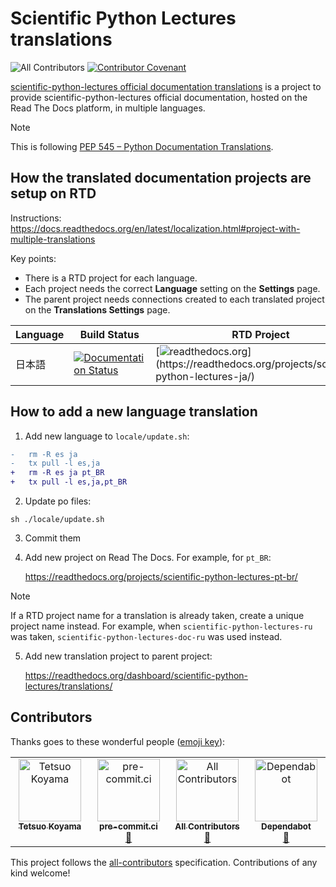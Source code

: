 # Scientific Python Lectures translations

![All Contributors](https://img.shields.io/github/all-contributors/tkoyama010/scientific-python-lectures-translations?color=ee8449)
[![Contributor Covenant](https://img.shields.io/badge/contributor%20covenant-2.1-4baaaa.svg)](CODE_OF_CONDUCT.md)

[scientific-python-lectures official documentation translations](https://github.com/tkoyama010/scientific-python-lectures-translations) is a project to provide scientific-python-lectures official documentation, hosted on
the Read The Docs platform, in multiple languages.

> [!NOTE]
> This is following [PEP 545 – Python Documentation Translations](https://peps.python.org/pep-0545/).

## How the translated documentation projects are setup on RTD

Instructions:
https://docs.readthedocs.org/en/latest/localization.html#project-with-multiple-translations

Key points:

- There is a RTD project for each language.
- Each project needs the correct **Language** setting on the
  **Settings** page.
- The parent project needs connections created to each translated
  project on the **Translations Settings** page.

| Language | Build Status                                                                                                                                                                                  | RTD Project                                                                                                                                    | Transifex                                                                                                                                               |
| :------- | --------------------------------------------------------------------------------------------------------------------------------------------------------------------------------------------- | ---------------------------------------------------------------------------------------------------------------------------------------------- | ------------------------------------------------------------------------------------------------------------------------------------------------------- |
| 日本語   | [![Documentation Status](https://readthedocs.org/projects/scientific-python-lectures-ja/badge/?version=latest)](https://scientific-python-lectures-ja.readthedocs.io/ja/latest/?badge=latest) | [![readthedocs.org](https://img.shields.io/badge/readthedocs-ja-ff7964.svg?)](https://readthedocs.org/projects/scientific-python-lectures-ja/) | [![Transifex](https://img.shields.io/badge/Transifex-ja-blue.svg?)](https://app.transifex.com/tkoyama010/scientific-python-lectures-doc/translate/#/ja) |

## How to add a new language translation

1.  Add new language to `locale/update.sh`:

```diff
-   rm -R es ja
-   tx pull -l es,ja
+   rm -R es ja pt_BR
+   tx pull -l es,ja,pt_BR
```

2.  Update po files:

```
sh ./locale/update.sh
```

3.  Commit them

4.  Add new project on Read The Docs. For example, for `pt_BR`:

    https://readthedocs.org/projects/scientific-python-lectures-pt-br/

> [!NOTE]
> If a RTD project name for a translation is already taken,
> create a unique project name instead. For example, when `scientific-python-lectures-ru`
> was taken, `scientific-python-lectures-doc-ru` was used instead.

5.  Add new translation project to parent project:

    https://readthedocs.org/dashboard/scientific-python-lectures/translations/

## Contributors 

Thanks goes to these wonderful people ([emoji key](https://allcontributors.org/docs/en/emoji-key)):

<!-- ALL-CONTRIBUTORS-LIST:START - Do not remove or modify this section -->
<!-- prettier-ignore-start -->
<!-- markdownlint-disable -->
<table>
  <tbody>
    <tr>
      <td align="center" valign="top" width="14.28%"><a href="https://github.com/tkoyama010"><img src="https://avatars.githubusercontent.com/u/7513610?v=4?s=100" width="100px;" alt="Tetsuo Koyama"/><br /><sub><b>Tetsuo Koyama</b></sub></a><br /><a href="https://github.com/tkoyama010/scientific-python-lectures-translations/commits?author=tkoyama010" title="Documentation"></a> <a href="#infra-tkoyama010" title="Infrastructure (Hosting, Build-Tools, etc)"></a> <a href="#translation-tkoyama010" title="Translation"></a> <a href="#ideas-tkoyama010" title="Ideas, Planning, & Feedback"></a> <a href="#maintenance-tkoyama010" title="Maintenance"></a> <a href="https://github.com/tkoyama010/scientific-python-lectures-translations/pulls?q=is%3Apr+reviewed-by%3Atkoyama010" title="Reviewed Pull Requests"></a> <a href="https://github.com/tkoyama010/scientific-python-lectures-translations/commits?author=tkoyama010" title="Code"></a></td>
      <td align="center" valign="top" width="14.28%"><a href="https://pre-commit.ci"><img src="https://avatars.githubusercontent.com/u/64617429?v=4?s=100" width="100px;" alt="pre-commit.ci"/><br /><sub><b>pre-commit.ci</b></sub></a><br /><a href="#maintenance-pre-commit-ci" title="Maintenance">🚧</a></td>
      <td align="center" valign="top" width="14.28%"><a href="https://allcontributors.org"><img src="https://avatars.githubusercontent.com/u/46410174?v=4?s=100" width="100px;" alt="All Contributors"/><br /><sub><b>All Contributors</b></sub></a><br /><a href="https://github.com/tkoyama010/scientific-python-lectures-translations/commits?author=all-contributors" title="Documentation">📖</a></td>
      <td align="center" valign="top" width="14.28%"><a href="https://github.com/features/security"><img src="https://avatars.githubusercontent.com/u/27347476?v=4?s=100" width="100px;" alt="Dependabot"/><br /><sub><b>Dependabot</b></sub></a><br /><a href="#maintenance-dependabot" title="Maintenance">🚧</a></td>
    </tr>
  </tbody>
</table>

<!-- markdownlint-restore -->
<!-- prettier-ignore-end -->

<!-- ALL-CONTRIBUTORS-LIST:END -->

This project follows the [all-contributors](https://github.com/all-contributors/all-contributors) specification. Contributions of any kind welcome!
